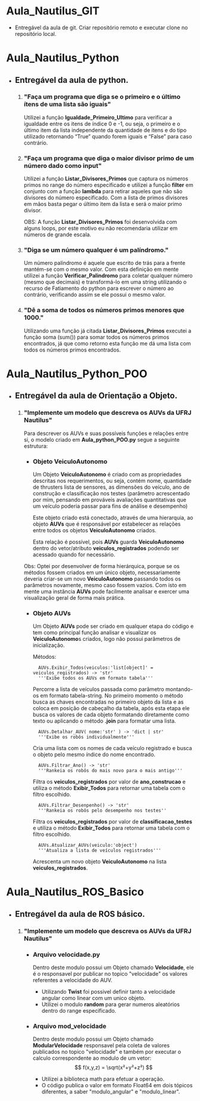 # Aula_Nautilus_GIT
* Entregável da aula de git. Criar repositório remoto e executar clone no repositório local.

# Aula_Nautilus_Python

* ## Entregável da aula de python.
    1. ### "Faça um programa que diga se o primeiro e o último ítens de uma lista são iguais"

        Utilizei a função **Igualdade_Primeiro_Ultimo** para verificar a igualdade entre os itens de índice 0 e -1, ou seja, o primeiro e o último item da lista independente da quantidade de itens e do tipo utilizado retornando “True” quando forem iguais e “False” para caso contrário.
    
    2. ### "Faça um programa que diga o maior divisor primo de um número dado como input"

        Utilizei a função **Listar_Divisores_Primos** que captura os números primos no range do número especificado e utilizei a função **filter** em conjunto com a função **lambda** para retirar aqueles que não são divisores do número especificado. Com a lista de primos divisores em mãos basta pegar o último item da lista e será o maior primo divisor.

        OBS: A função **Listar_Divisores_Primos** foi desenvolvida com alguns loops, por este motivo eu não recomendaria utilizar em números de grande escala.

    3. ### "Diga se um número qualquer é um palíndromo."

        Um número palíndromo é aquele que escrito de trás para a frente mantém-se com o mesmo valor. Com esta definição em mente utilizei a função **Verificar_Palindromo** para coletar qualquer número (mesmo que decimais) e transformá-lo em uma string utilizando o recurso de Fatiamento do python para escrever o número ao contrário, verificando assim se ele possui o mesmo valor.

    4. ### "Dê a soma de todos os números primos menores que 1000."

        Utilizando uma função já citada **Listar_Divisores_Primos** executei a função soma (sum()) para somar todos os números primos encontrados, já que como retorno esta função me dá uma lista com todos os números primos encontrados.   

# Aula_Nautilus_Python_POO
    
* ## Entregável da aula de Orientação a Objeto.

    1. ### "Implemente um modelo que descreva os AUVs da UFRJ Nautilus"

        Para descrever os AUVs e suas possíveis funções e relações entre si, o modelo criado em **Aula_python_POO.py** segue a seguinte estrutura:
        
        * ### Objeto **VeiculoAutonomo**

            Um Objeto **VeiculoAutonomo** é criado com as propriedades descritas nos requerimentos, ou seja, contém nome, quantidade de thrusters lista de sensores, as dimensões do veículo, ano de construção e classificação nos testes (parâmetro acrescentado por mim, pensando em prováveis avaliações quantitativas que um veículo poderia passar para fins de análise e desempenho)

            Este objeto criado está conectado, através de uma hierarquia, ao objeto **AUVs** que é responsável por estabelecer as relações entre todos os objetos **VeiculoAutonomo** criados.

            Esta relação é possível, pois **AUVs** guarda **VeiculoAutonomo** dentro do vetor/atributo **veiculos_registrados** podendo ser acessado quando for necessário.

        Obs: Optei por desenvolver de forma hierárquica, porque se os métodos fossem criados em um único objeto, necessariamente deveria criar-se um novo **VeiculoAutonomo** passando todos os parâmetros novamente, mesmo caso fossem vazios. Com isto em mente uma instância **AUVs** pode facilmente analisar e exercer uma visualização geral de forma mais prática.

        * ### Objeto **AUVs**

            Um Objeto **AUVs** pode ser criado em qualquer etapa do código e tem como principal função analisar e visualizar os **VeiculoAutonomo**s criados, logo não possui parâmetros de inicialização.

            Métodos:

                AUVs.Exibir_Todos(veiculos:'list[object]' = veiculos_registrados) -> 'str'
                '''Exibe todos os AUVs em formato tabela'''

            Percorre a lista de veículos passada como parâmetro montando-os em formato tabela-string. No primeiro momento o método busca as chaves encontradas no primeiro objeto da lista e as coloca em posição de cabeçalho da tabela, após esta etapa ele busca os valores de cada objeto formatando diretamente como texto ou aplicando o método **.join** para formatar uma lista.

                AUVs.Detalhar_AUV( nome:'str' ) -> 'dict | str'
                '''Exibe os robôs individualmente'''

            Cria uma lista com os nomes de cada veículo registrado e busca o objeto pelo mesmo índice do nome encontrado.

                AUVs.Filtrar_Ano() -> 'str'
                '''Rankeia os robôs do mais novo para o mais antigo'''
            
            Filtra os **veiculos_registrados** por valor de **ano_construcao** e utiliza o método **Exibir_Todos** para retornar uma tabela com o filtro escolhido.

                AUVs.Filtrar_Desenpenho() -> 'str'
                '''Rankeia os robôs pelo desempenho nos testes''
            
            Filtra os **veiculos_registrados** por valor de **classificacao_testes** e utiliza o método **Exibir_Todos** para retornar uma tabela com o filtro escolhido.

                AUVs.Atualizar_AUVs(veiculo:'object')
                '''Atualiza a lista de veículos registrados'''
            
            Acrescenta um novo objeto **VeiculoAutonomo** na lista **veiculos_registrados**.

# Aula_Nautilus_ROS_Basico

* ## Entregável da aula de ROS básico.

    1. ### "Implemente um modelo que descreva os AUVs da UFRJ Nautilus"
        * ### Arquivo **velocidade.py**
            Dentro deste modulo possui um Objeto chamado **Velocidade**, ele é o responsavel por publicar no topico "velocidade" os valores referentes a velocidade do AUV.
            * Utilizando **Twist** foi possivel definir tanto a velocidade angular como linear com um unico objeto.
            * Utilizei o modulo **random** para gerar  numeros aleatórios dentro do range especificado.

        * ### Arquivo **mod_velocidade**
            Dentro deste modulo possui um Objeto chamado **ModularVelocidade** responsavel pela coleta de valores publicados no topico "velocidade"  e também por executar o calculo correspondente ao modulo de um vetor:
            $$
                f(x,y,z) =  \sqrt(x²+y²+z²)
            $$
            * Utilizei a biblioteca math para efetuar a operação.
            * O código publica o valor em formato Float64 em dois tópicos diferentes, a saber "modulo_angular" e "modulo_linear".

